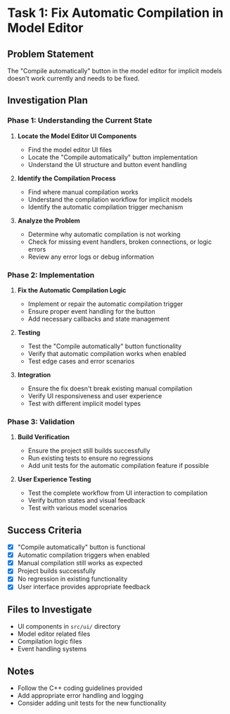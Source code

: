 # Task 1: Fix Automatic Compilation in Model Editor

## Problem Statement
The "Compile automatically" button in the model editor for implicit models doesn't work currently and needs to be fixed.

## Investigation Plan

### Phase 1: Understanding the Current State
1. **Locate the Model Editor UI Components**
   - Find the model editor UI files
   - Locate the "Compile automatically" button implementation
   - Understand the UI structure and button event handling

2. **Identify the Compilation Process**
   - Find where manual compilation works
   - Understand the compilation workflow for implicit models
   - Identify the automatic compilation trigger mechanism

3. **Analyze the Problem**
   - Determine why automatic compilation is not working
   - Check for missing event handlers, broken connections, or logic errors
   - Review any error logs or debug information

### Phase 2: Implementation
1. **Fix the Automatic Compilation Logic**
   - Implement or repair the automatic compilation trigger
   - Ensure proper event handling for the button
   - Add necessary callbacks and state management

2. **Testing**
   - Test the "Compile automatically" button functionality
   - Verify that automatic compilation works when enabled
   - Test edge cases and error scenarios

3. **Integration**
   - Ensure the fix doesn't break existing manual compilation
   - Verify UI responsiveness and user experience
   - Test with different implicit model types

### Phase 3: Validation
1. **Build Verification**
   - Ensure the project still builds successfully
   - Run existing tests to ensure no regressions
   - Add unit tests for the automatic compilation feature if possible

2. **User Experience Testing**
   - Test the complete workflow from UI interaction to compilation
   - Verify button states and visual feedback
   - Test with various model scenarios

## Success Criteria
- [x] "Compile automatically" button is functional
- [x] Automatic compilation triggers when enabled
- [x] Manual compilation still works as expected
- [x] Project builds successfully
- [x] No regression in existing functionality
- [x] User interface provides appropriate feedback

## Files to Investigate
- UI components in `src/ui/` directory
- Model editor related files
- Compilation logic files
- Event handling systems

## Notes
- Follow the C++ coding guidelines provided
- Add appropriate error handling and logging
- Consider adding unit tests for the new functionality
